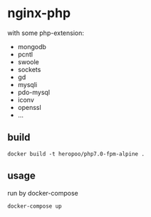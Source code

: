 # nginx-php

with some php-extension:
 - mongodb 
 - pcntl 
 - swoole 
 - sockets 
 - gd 
 - mysqli 
 - pdo-mysql 
 - iconv 
 - openssl
 - ...
 
## build
```
docker build -t heropoo/php7.0-fpm-alpine .
```
 
## usage
run by docker-compose 
```
docker-compose up
```

